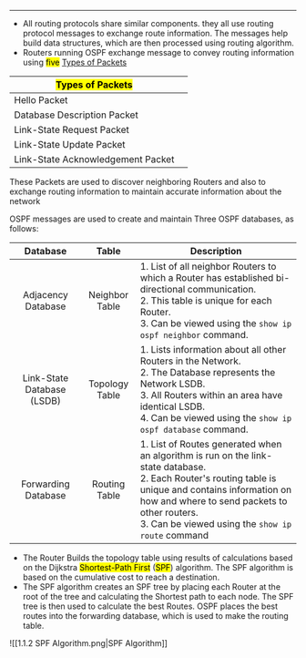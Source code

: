 
---
- All routing protocols share similar components. they all use routing protocol messages to exchange route information.
  The messages help build data structures, which are then processed using routing algorithm.
- Routers running OSPF exchange message to convey routing information using <mark class="hltr-red">five</mark> <u>Types of Packets</u>

| <mark class="hltr-yellow">Types of Packets</mark> |     |
| ------------------------------------------------- | --- |
| Hello Packet                                      |     |
| Database Description Packet                       |     |
| Link-State Request Packet                         |     |
| Link-State Update Packet                          |     |
| Link-State Acknowledgement Packet                 |     |
These Packets are used to discover neighboring Routers and also to exchange routing information to maintain accurate information about the network

OSPF messages are used to create and maintain Three OSPF databases, as follows:

|          Database          |     Table      | Description                                                                                                                                                                                                                                                    |
| :------------------------: | :------------: | -------------------------------------------------------------------------------------------------------------------------------------------------------------------------------------------------------------------------------------------------------------- |
|     Adjacency Database     | Neighbor Table | 1. List of all neighbor Routers to which a Router has established bi-directional communication.<br>2. This table is unique for each Router.<br>3. Can be viewed using the `show ip ospf neighbor` command.                                                     |
| Link-State Database (LSDB) | Topology Table | 1. Lists information about all other Routers in the Network.<br>2. The Database represents the Network LSDB.<br>3. All Routers within an area have identical LSDB.<br>4. Can be viewed using the `show ip ospf database` command.                              |
|    Forwarding Database     | Routing Table  | 1. List of Routes generated when an algorithm is run on the link-state database.<br>2. Each Router's routing table is unique and contains information on how and where to send packets to other routers.<br>3. Can be viewed using the `show ip route` command |
- The Router Builds the topology table using  results of calculations  based on the Dijkstra <mark class="hltr-blue">Shortest-Path First</mark> (<mark class="hltr-red">SPF</mark>) algorithm.
  The SPF algorithm is based on the cumulative cost to reach a destination.
- The SPF algorithm creates an SPF tree by placing each Router at the root of the tree and calculating the Shortest path to each node.
  The SPF tree is then used to calculate the best Routes.
  OSPF places the best routes into the forwarding database, which is used to make the routing table.

![[1.1.2 SPF Algorithm.png|SPF Algorithm]]